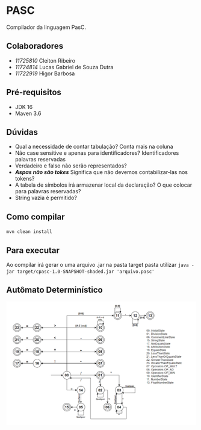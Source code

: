 # PASC

Compilador da linguagem PasC.

## Colaboradores

- *11725810*  Cleiton Ribeiro
- *11724814*  Lucas Gabriel de Souza Dutra
- *11722919*  Higor Barbosa

## Pré-requisitos

- JDK 16
- Maven 3.6

## Dúvidas

- Qual a necessidade de contar tabulação? Conta mais na coluna
- Não case sensitive e apenas para identificadores? Identificadores palavras reservadas
- Verdadeiro e falso não serão representados?
- **_Aspas não são tokes_** Significa que não devemos contabilizar-las nos tokens?
- A tabela de símbolos irá armazenar local da declaração? O que colocar para palavras reservadas?
- String vazia é permitido?


## Como compilar

`mvn clean install`

## Para executar

Ao compilar irá gerar o uma arquivo .jar na pasta target pasta utilizar `java -jar target/cpasc-1.0-SNAPSHOT-shaded.jar 'arquivo.pasc'`

## Autômato Determinístico

<p align="center"> 
    <a href="https://drive.google.com/file/d/1BXv7sQsgFsQNLskwITVXn2o4siJoxnmr/view?usp=sharing">
    <img src="media/automato.png" title="Autômato finito determinístico">
    </a>    
</p>


